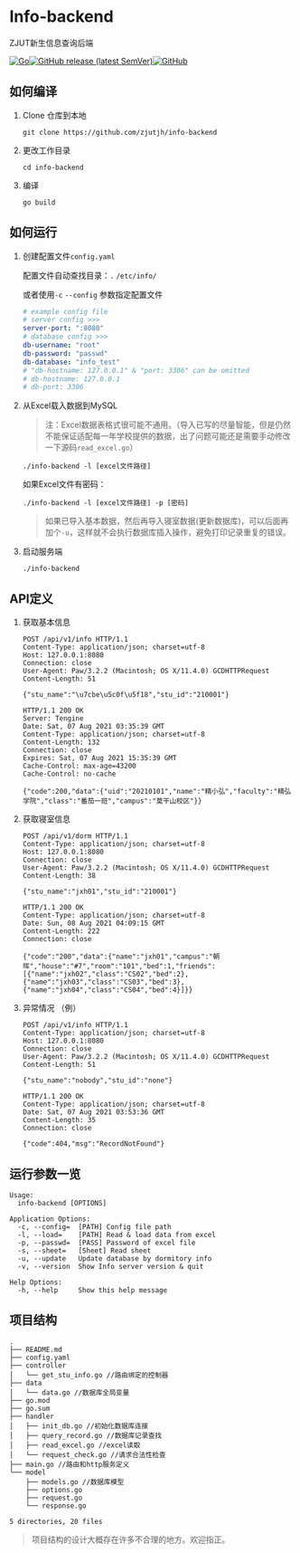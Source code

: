 # Info-backend

ZJUT新生信息查询后端

[![Go](https://github.com/zjutjh/info-backend/actions/workflows/go.yml/badge.svg)](https://github.com/zjutjh/info-backend/actions/workflows/go.yml)[![GitHub release (latest SemVer)](https://img.shields.io/github/v/release/zjutjh/info-backend)](https://github.com/zjutjh/info-backend/releases)[![GitHub](https://img.shields.io/github/license/zjutjh/info-backend)](https://github.com/zjutjh/info-backend/blob/main/LICENSE)

## 如何编译

1. Clone 仓库到本地

   ```shell
   git clone https://github.com/zjutjh/info-backend
   ```

2. 更改工作目录

   ```shell
   cd info-backend
   ```

3. 编译

   ```shell
   go build
   ```

## 如何运行

1. 创建配置文件`config.yaml`

   配置文件自动查找目录：`.` `/etc/info/`

   或者使用`-c` `--config` 参数指定配置文件

   ```yaml
   # example config file
   # server config >>>
   server-port: ":8080"
   # database config >>>
   db-username: "root"
   db-password: "passwd"
   db-database: "info_test"
   # "db-hostname: 127.0.0.1" & "port: 3306" can be omitted
   # db-hostname: 127.0.0.1
   # db-port: 3306
   ```

2. 从Excel载入数据到MySQL

   > 注：Excel数据表格式很可能不通用。（导入已写的尽量智能，但是仍然不能保证适配每一年学校提供的数据，出了问题可能还是需要手动修改一下源码`read_excel.go`）

   ```
   ./info-backend -l [excel文件路径]
   ```

   如果Excel文件有密码：

   ```
   ./info-backend -l [excel文件路径] -p [密码]
   ```

   > 如果已导入基本数据，然后再导入寝室数据(更新数据库)，可以后面再加个`-u`，这样就不会执行数据库插入操作，避免打印记录重复的错误。

3. 启动服务端

   ```
   ./info-backend
   ```

## API定义

1. 获取基本信息

   ```http
   POST /api/v1/info HTTP/1.1
   Content-Type: application/json; charset=utf-8
   Host: 127.0.0.1:8080
   Connection: close
   User-Agent: Paw/3.2.2 (Macintosh; OS X/11.4.0) GCDHTTPRequest
   Content-Length: 51
   
   {"stu_name":"\u7cbe\u5c0f\u5f18","stu_id":"210001"}
   ```

   ``` http
   HTTP/1.1 200 OK
   Server: Tengine
   Date: Sat, 07 Aug 2021 03:35:39 GMT
   Content-Type: application/json; charset=utf-8
   Content-Length: 132
   Connection: close
   Expires: Sat, 07 Aug 2021 15:35:39 GMT
   Cache-Control: max-age=43200
   Cache-Control: no-cache
   
   {"code":200,"data":{"uid":"20210101","name":"精小弘","faculty":"精弘学院","class":"番茄一班","campus":"莫干山校区"}}
   ```

2. 获取寝室信息

   ```http
   POST /api/v1/dorm HTTP/1.1
   Content-Type: application/json; charset=utf-8
   Host: 127.0.0.1:8080
   Connection: close
   User-Agent: Paw/3.2.2 (Macintosh; OS X/11.4.0) GCDHTTPRequest
   Content-Length: 38
   
   {"stu_name":"jxh01","stu_id":"210001"}
   ```

   ``` http
   HTTP/1.1 200 OK
   Content-Type: application/json; charset=utf-8
   Date: Sun, 08 Aug 2021 04:09:15 GMT
   Content-Length: 222
   Connection: close
   
   {"code":"200","data":{"name":"jxh01","campus":"朝晖","house":"#7","room":"101","bed":1,"friends":[{"name":"jxh02","class":"CS02","bed":2},{"name":"jxh03","class":"CS03","bed":3},{"name":"jxh04","class":"CS04","bed":4}]}}
   ```
   
3. 异常情况 （例）

   ```http
   POST /api/v1/info HTTP/1.1
   Content-Type: application/json; charset=utf-8
   Host: 127.0.0.1:8080
   Connection: close
   User-Agent: Paw/3.2.2 (Macintosh; OS X/11.4.0) GCDHTTPRequest
   Content-Length: 51
   
   {"stu_name":"nobody","stu_id":"none"}
   ```

   ```http
   HTTP/1.1 200 OK
   Content-Type: application/json; charset=utf-8
   Date: Sat, 07 Aug 2021 03:53:36 GMT
   Content-Length: 35
   Connection: close
   
   {"code":404,"msg":"RecordNotFound"}
   ```

## 运行参数一览

```
Usage:
  info-backend [OPTIONS]

Application Options:
  -c, --config=  [PATH] Config file path
  -l, --load=    [PATH] Read & load data from excel
  -p, --passwd=  [PASS] Password of excel file
  -s, --sheet=   [Sheet] Read sheet
  -u, --update   Update database by dormitory info
  -v, --version  Show Info server version & quit

Help Options:
  -h, --help     Show this help message
```

## 项目结构

```
.
├── README.md
├── config.yaml
├── controller
│   └── get_stu_info.go //路由绑定的控制器
├── data
│   └── data.go //数据库全局变量
├── go.mod
├── go.sum
├── handler
│   ├── init_db.go //初始化数据库连接
│   ├── query_record.go //数据库记录查找
│   ├── read_excel.go //excel读取
│   └── request_check.go //请求合法性检查
├── main.go //路由和http服务定义
└── model
    ├── models.go //数据库模型
    ├── options.go 
    ├── request.go
    └── response.go

5 directories, 20 files
```

> 项目结构的设计大概存在许多不合理的地方。欢迎指正。
